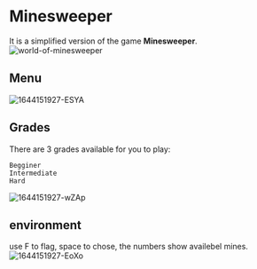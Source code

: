 # Minesweeper
It is a simplified version of the game **Minesweeper**.
![world-of-minesweeper](https://user-images.githubusercontent.com/101392326/157870315-6f472d34-80f5-4a3d-a2a3-7dfab6debfdf.png)
## Menu
![1644151927-ESYA](https://user-images.githubusercontent.com/101392326/157870479-77f5e587-035c-4e87-9174-415145ad2811.png)
## Grades
There are 3 grades available for you to play:
```
Begginer
Intermediate
Hard

```

![1644151927-wZAp](https://user-images.githubusercontent.com/101392326/157870597-4a0cbc72-9740-4b41-b8e1-0b0585a057b6.png)
## environment
use F to flag,
space to chose,
the numbers show availebel mines.
![1644151927-EoXo](https://user-images.githubusercontent.com/101392326/157870664-6582ecc6-0e48-421b-8af1-e306a0d18ffc.png)


